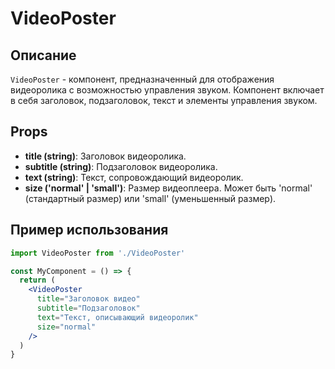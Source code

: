 # VideoPoster

## Описание

`VideoPoster` - компонент, предназначенный для отображения видеоролика с возможностью управления звуком. Компонент включает в себя заголовок, подзаголовок, текст и элементы управления звуком.

## Props

- **title (string)**: Заголовок видеоролика.
- **subtitle (string)**: Подзаголовок видеоролика.
- **text (string)**: Текст, сопровождающий видеоролик.
- **size ('normal' | 'small')**: Размер видеоплеера. Может быть 'normal' (стандартный размер) или 'small' (уменьшенный размер).

## Пример использования

```jsx
import VideoPoster from './VideoPoster'

const MyComponent = () => {
  return (
    <VideoPoster
      title="Заголовок видео"
      subtitle="Подзаголовок"
      text="Текст, описывающий видеоролик"
      size="normal"
    />
  )
}
```
